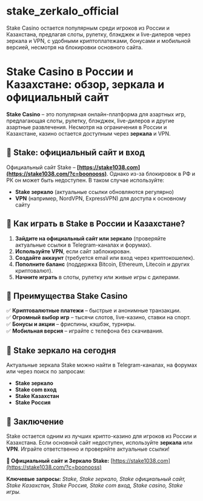 # stake_zerkalo_official
Stake Casino остается популярным среди игроков из России и Казахстана, предлагая слоты, рулетку, блэкджек и live-дилеров через зеркала и VPN, с удобными криптоплатежами, бонусами и мобильной версией, несмотря на блокировки основного сайта. 

# **Stake Casino в России и Казахстане: обзор, зеркала и официальный сайт**  

**Stake Casino** – это популярная онлайн-платформа для азартных игр, предлагающая слоты, рулетку, блэкджек, live-дилеров и другие азартные развлечения. Несмотря на ограничения в России и Казахстане, казино остается доступным через **зеркала** и VPN.  

## **🔹 Stake: официальный сайт и вход**  
Официальный сайт Stake – **[https://stake1038.com](https://stake1038.com/?c=boonooss)**. Однако из-за блокировок в РФ и РК он может быть недоступен. В таком случае используйте:  
- **Stake зеркало** (актуальные ссылки обновляются регулярно)  
- **VPN** (например, NordVPN, ExpressVPN) для доступа к основному сайту  

## **🔹 Как играть в Stake в России и Казахстане?**  
1. **Зайдите на официальный сайт или зеркало** (проверяйте актуальные ссылки в Telegram-каналах и форумах).  
2. **Используйте VPN**, если сайт заблокирован.  
3. **Создайте аккаунт** (требуется email или вход через криптокошелек).  
4. **Пополните баланс** (поддержка Bitcoin, Ethereum, Litecoin и других криптовалют).  
5. **Начните играть** в слоты, рулетку или живые игры с дилерами.  

## **🔹 Преимущества Stake Casino**  
✅ **Криптовалютные платежи** – быстрые и анонимные транзакции.  
✅ **Огромный выбор игр** – тысячи слотов, live-казино, ставки на спорт.  
✅ **Бонусы и акции** – фриспины, кэшбэк, турниры.  
✅ **Мобильная версия** – играйте с телефона без скачивания.  

## **🔹 Stake зеркало на сегодня**  
Актуальные зеркала Stake можно найти в Telegram-каналах, на форумах или через поиск по запросам:  
- **Stake зеркало**  
- **Stake com вход**  
- **Stake Казахстан**  
- **Stake Россия**  

## **🔹 Заключение**  
Stake остается одним из лучших крипто-казино для игроков из России и Казахстана. Если основной сайт недоступен, используйте **зеркала** или **VPN**. Играйте ответственно и проверяйте актуальные ссылки!  

**🔗 Официальный сайт и Зеркало Stake:** [https://stake1038.com](https://stake1038.com/?c=boonooss)  

**Ключевые запросы:** *Stake, Stake зеркало, Stake официальный сайт, Stake Казахстан, Stake Россия, Stake com вход, Stake casino, Stake игры.*
